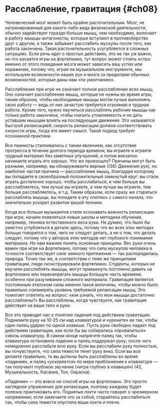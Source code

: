 # Расслабление, гравитация {#ch08}

Человеческий мозг может быть крайне расточительным. Мозг, не натренированный для какого-либо вида физической деятельности, обычно задействует гораздо больше мышц, чем необходимо, включает в работу мышцы-антагонисты, которые вступают в противоборство друг с другом, а также забывает расслабить мускулы после того, как работа закончена. Такая расточительность усугубляется в сложных ситуациях. Если речь идет о простых действиях, это не так уж важно, но что касается игры на фортепиано, тут вопрос может стоять остро: именно от этого поведения мозга может зависеть ваш успех или поражение, потому что, играя на музыкальном инструменте, мы используем возможности наших рук и мозга за пределами обычных возможностей, которые даны нам «по умолчанию».

Расслабление при игре не означает полное расслабление всех мышц. Оно означает расслабление мышц, которые не нужны во время игры, таким образом, чтобы необходимые мышцы могли лучше выполнять свою работу — ведь от них зачастую требуется огромная и трудная работа. Кроме того, нужно научиться расслаблять рабочие мышцы как только работа закончена, чтобы снизить утомляемость и не дать уставшим мышцам влиять на последующие движения. Это называется быстрой релаксацией; скорость релаксации должна соответствовать скорости игры, тогда это имеет смысл. Такой подход требует осознанной практики.

Все пианисты сталкивались с таким явлением, как отсутствие прогресса в течение долгого периода времени; вы играете и играете трудный материал без заметных улучшений, а потом внезапно начинаете играть его хорошо. Что же произошло? Причины могут быть разными, например, вы обнаруживаете верные ((36) Движения рук), но наиболее частая причина — расслабление мышц, благодаря которому вы попадаете в своеобразный положительный замкнутый круг: вы стали играть достаточно хорошо, чтобы расслабиться, и чем больше вы расслабляетесь, тем лучше вы играете, а чем лучше вы играете, тем больше расслабляетесь, и т.д. Таким образом, если сразу же стараться расслаблять мышцы, вы попадете в эту «петлю» с самого начала, что значительно ускорит развитие вашей техники.

Когда все больше музыкантов стали осознавать важность релаксации при игре, начали появляться новые школы и методики обучения, например, техника естественного веса руки. Не думаю, что было бы уместно углубляться в детали здесь, потому что во всех этих методах больше говорится о том, чего не следует делать, а не о том, что делать следует, потому что у авторов этих методов нет глубокого понимания материала. Но нам важнее понять основные принципы. Вес руки очень важен при игре на фортепиано, потому что сила мускулов человека в точности соответствует силе земного притяжения — так распорядилась природа. Точно так же, в соответствии с теми же принципами гравитации, люди сконструировали фортепиано. Студенты, которых не научили расслаблять мышцы, могут привыкнуть постоянно давить на фортепиано или перенапрягать мышцы большую часть времени, особенно при разучивании сложного материала. Гравитация является постоянным эталоном силы именно такой величины, чтобы можно было правильно соизмерять уровень требуемой релаксации мышц. Это помогает ответить на вопрос: «как узнать, что мои мышцы достаточно расслаблены?» Вы расслаблены, когда чувствуете, как гравитация действует на ваше тело и руки.

Все это приводит нас к понятию падения под действием гравитации. Поднимите руку на 10-25 см над клавиатурой и «уроните» ее так, чтобы один палец ударил по одной клавише. Пусть рука свободно падает под действием гравитации, как если бы вы собирались «провалиться» сквозь клавиатуру. В самом конце напрягите палец так, чтобы клавиатура остановила падение и палец поддержал руку; после чего немедленно расслабьте всю руку. Если вы расслабили руку полностью, вы почувствуете, что сила тяжести тянет руку вниз. Если вы все делаете правильно, то вы должны быть расслаблены во время «падения», и палец «ускоряется» по мере приближения к клавиатуре — так получают глубокое звучание («игра глубоко в клавиши») (42, Музыкальность, Касание, Тон, Окраска).

«Падение» — это вовсе не способ игры на фортепиано. Это просто наглядное упражнение для релаксации, поэтому каждому будет полезно практиковать его. Поднятые локти часто говорят о чрезмерном напряжении; если замечаете это за собой, старайтесь расслабиться так, чтобы сила тяжести опустила ваши локти и плечи.